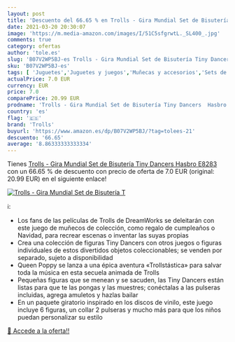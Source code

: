 ```yaml
---
layout: post
title: 'Descuento del 66.65 % en Trolls - Gira Mundial Set de Bisutería T'
date: 2021-03-20 20:30:07
image: 'https://m.media-amazon.com/images/I/51C5sfgrwtL._SL400_.jpg'
comments: true
category: ofertas
author: 'tole.es'
slug: 'B07V2WP5BJ-es Trolls - Gira Mundial Set de Bisutería Tiny Dancers Hasbro...'
sku: 'B07V2WP5BJ-es'
tags: [ 'Juguetes','Juguetes y juegos','Muñecas y accesorios','Sets de accesorios','hasbro','trolls', ]
actualPrice: 7.0 EUR
currency: EUR
price: 7.0
comparePrice: 20.99 EUR
prodname: 'Trolls - Gira Mundial Set de Bisutería Tiny Dancers  Hasbro E8283 '
country: 'es'
flag: '🇪🇸'
brand: 'Trolls'
buyurl: 'https://www.amazon.es/dp/B07V2WP5BJ/?tag=tolees-21'
descuento: '66.65'
average: '8.86333333333334'
---
```


Tienes [Trolls - Gira Mundial Set de Bisutería Tiny Dancers  Hasbro E8283 ](https://www.amazon.es/dp/B07V2WP5BJ/?tag=tolees-21) con un 66.65 % de descuento con precio de oferta de 7.0 EUR (original: 20.99 EUR) en el siguiente enlace!

[![Trolls - Gira Mundial Set de Bisutería T](https://m.media-amazon.com/images/I/51C5sfgrwtL._SL400_.jpg)](https://www.amazon.es/dp/B07V2WP5BJ/?tag=tolees-21)

ℹ️:

- Los fans de las películas de Trolls de DreamWorks se deleitarán con este juego de muñecos de colección, como regalo de cumpleaños o Navidad, para recrear escenas o inventar las suyas propias
- Crea una colección de figuras Tiny Dancers con otros juegos o figuras individuales de estos divertidos objetos coleccionables; se venden por separado, sujeto a disponibilidad
- Queen Poppy se lanza a una épica aventura «Trollstástica» para salvar toda la música en esta secuela animada de Trolls
- Pequeñas figuras que se menean y se sacuden, las Tiny Dancers están listas para que te las pongas y las muestres; conéctalas a las pulseras incluidas, agrega amuletos y hazlas bailar
- En un paquete giratorio inspirado en los discos de vinilo, este juego incluye 6 figuras, un collar 2 pulseras y mucho más para que los niños puedan personalizar su estilo

[🛒 Accede a la oferta!!](https://www.amazon.es/dp/B07V2WP5BJ/?tag=tolees-21)
